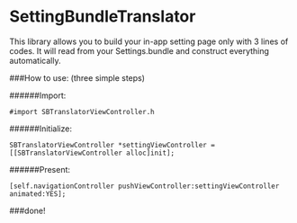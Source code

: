 SettingBundleTranslator
===================================

This library allows you to build your in-app setting page only with 3 lines of codes.
It will read from your Settings.bundle and construct everything automatically.



###How to use: (three simple steps)

######Import:
<pre><code>#import SBTranslatorViewController.h</code></pre>

######Initialize:
<pre><code>SBTranslatorViewController *settingViewController = [[SBTranslatorViewController alloc]init];</code></pre>

######Present:
<pre><code>[self.navigationController pushViewController:settingViewController animated:YES];</code></pre>


###done!
